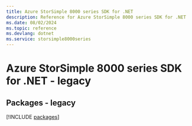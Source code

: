 ```yaml
---
title: Azure StorSimple 8000 series SDK for .NET
description: Reference for Azure StorSimple 8000 series SDK for .NET
ms.date: 08/02/2024
ms.topic: reference
ms.devlang: dotnet
ms.service: storsimple8000series
---
```

# Azure StorSimple 8000 series SDK for .NET - legacy
## Packages - legacy
[!INCLUDE [packages](storsimple-8000-series-index.md)]